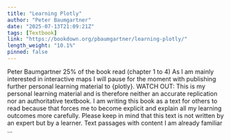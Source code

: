 ```yaml
---
title: "Learning Plotly"
author: "Peter Baumgartner"
date: "2025-07-13T21:09:21Z"
tags: [Textbook]
link: "https://bookdown.org/pbaumgartner/learning-plotly/"
length_weight: "10.1%"
pinned: false
---
```


Peter Baumgartner 25% of the book read (chapter 1 to 4) As I am mainly interested in interactive maps I will pause for the moment with publishing further personal learning material to {plotly}. WATCH OUT: This is my personal learning material and is therefore neither an accurate replication nor an authoritative textbook. I am writing this book as a text for others to read because that forces me to become explicit and explain all my learning outcomes more carefully. Please keep in mind that this text is not written by an expert but by a learner. Text passages with content I am already familiar  ...

